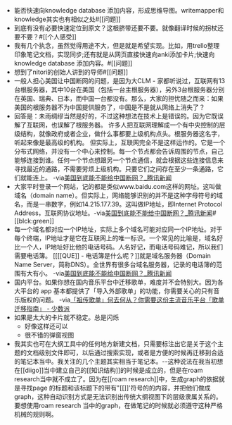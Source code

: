 - 能否快速向knowledge database 添加内容，形成思维导图。writemapper和knowledge其实也有相似之处#[[问题]]
- 到底有没有必要快速定位到原文？这根脐带还要不要。就像翻译时候的拐杖还要不要？#[[个人感受]]
- 我有几个执念，虽然觉得用途不大，但是就是希望实现。比如，用trello整理印象笔记文档，实现同步;还有就是从网页直接快速向anki添加卡片;快速向knowledge database 添加内容。#[[问题]]
- 想到了nitori的创始人讲到的导师#[[问题]]
- 一般人担心美国让中国断网的问题，是因为大CLM - 家都听说过，互联网有13台根服务器，其中10台在美国（包括一台主根服务器），另外3台根服务器分别在英国、瑞典、日本，而中国一台都没有。那么，大家的担忧随之而来：如果美国的根服务器不为中国提供服务了，中国是不是就从网络上消失了？
- 回答是：未雨绸缪当然是好的，不过这种想法在技术上是错误的。因为它既误解了互联网，也误解了根服务器。
许多人把互联网理解成一个有中央控制的层级结构，就像政府或者企业，做什么事都要上级机构点头。根服务器这名字，听起来像是最高级的机构。
但实际上，互联网完全不是这样运作的。它是一个分布式网络，并没有一个中心来控制。每一个节点都会告诉周围的节点，自己能够连接到谁。任何一个节点想跟另一个节点通信，就会根据这些连接信息来寻找最近的通路，不需要劳烦上级机构。只要它们之间存在至少一条通路，它们就能连上。
-via[美国到底能不能给中国断网？_腾讯新闻](https://new.qq.com/rain/a/20201129A054MZ00)
- 大家平时登录一个网站，记的都是类似www.baidu.com这样的网址。这叫做域名（domain name）。但实际上，网络能够识别的并不是这种字母符号的域名，而是一串数字，例如14.215.177.39。这叫做IP地址，即Internet Protocol Address，互联网协议地址。-via[美国到底能不能给中国断网？_腾讯新闻](https://new.qq.com/rain/a/20201129A054MZ00)# [[blck:green]]
- 每一个域名都对应一个IP地址，实际上多个域名可能对应同一个IP地址。对于每个终端，IP地址才是它在互联网上的唯一标识。一个常见的比喻是，域名好比一个人，IP地址好比他的电话号码。人名好记，而电话号码难记，所以我们需要电话簿。
[[[[QUE]] - 电话簿是什么呢？]]就是域名服务器（Domain Name Server，简称DNS）。全世界有很多台域名服务器，记录的电话簿的范围有大有小。
-via[美国到底能不能给中国断网？_腾讯新闻](https://new.qq.com/rain/a/20201129A054MZ00)
- 国内平台。如果你想在国内音乐平台中迁移歌单，难度并不会特别大。因为各大平台的 app 基本都提供了「导入外部歌单」的功能，你需要关心的只有音乐版权的问题。
-via[「祖传歌单」何去何从？你需要这份主流音乐平台「歌单迁移指南」 - 少数派](https://sspai.com/post/63880)
- 如果是太大的卡片就不稳定。总是闪烁
    - 好像这样还可以
    - 很不错的弹窗视图
- 我其实也可在大纲工具中的任何地方新建文档，只需要标注出它是关于这个主题的文档级别文件即可，以后通过搜索实现，或者是方便的时候再迁移到合适的笔记本当中。我关注的几个主题其实相当于笔记本。--这种说法在我当初想在[[diigo]]当中建立自己的[[知识结构]]的时候是成立的，但是在roam research当中就不成立了。因为在[[roam research]]中，生成graph的依据就是寻找page 的标题和该标题下的带有"[[]]'符号的的内容，并把他们做成graph，这种自动识别方式是无法识别出传统大纲视图下的层级隶属关系的。要想使用roam research 当中的graph，在做笔记的时候就必须遵守这种严格机械的规则啊。
